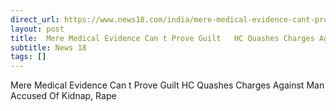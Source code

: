 ```yaml
---
direct_url: https://www.news18.com/india/mere-medical-evidence-cant-prove-guilt-hc-quashes-charges-against-man-accused-of-kidnap-rape-ws-l-9390149.html
layout: post
title:  Mere Medical Evidence Can t Prove Guilt   HC Quashes Charges Against Man Accused Of Kidnap, Rape
subtitle: News 18
tags: []
---
```


 Mere Medical Evidence Can t Prove Guilt   HC Quashes Charges Against Man Accused Of Kidnap, Rape
